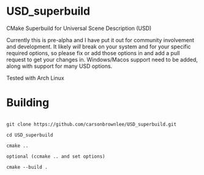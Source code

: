 # USD_superbuild

CMake Superbuild for Universal Scene Description (USD)

Currently this is pre-alpha and I have put it out for community involvement and development.  It likely *will* break on your system and for your specific required options, so please fix or add those options in and add a pull request to get your changes in.  Windows/Macos support need to be added, along with support for many USD options.

Tested with Arch Linux

# Building


```

git clone https://github.com/carsonbrownlee/USD_superbuild.git

cd USD_superbuild

cmake ..

optional (ccmake .. and set options)

cmake --build .
```
